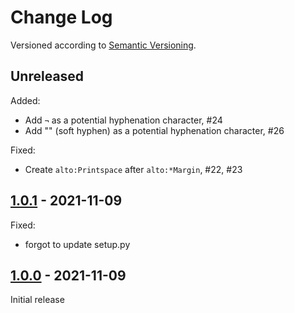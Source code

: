Change Log
==========

Versioned according to [Semantic Versioning](http://semver.org/).

## Unreleased

Added:

  * Add `¬` as a potential hyphenation character, #24
  * Add "&shy;" (soft hyphen) as a potential hyphenation character, #26

Fixed:

  * Create `alto:Printspace` after `alto:*Margin`, #22, #23

## [1.0.1] - 2021-11-09

Fixed:

  * forgot to update setup.py

## [1.0.0] - 2021-11-09

Initial release

<!-- link-labels -->
[1.0.1]: ../../compare/v1.0.1...v1.0.0
[1.0.0]: ../../compare/HEAD...v1.0.0
